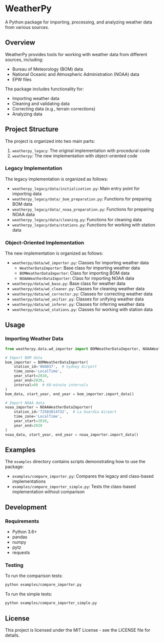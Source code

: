 # WeatherPy

A Python package for importing, processing, and analyzing weather data from various sources.

## Overview

WeatherPy provides tools for working with weather data from different sources, including:

- Bureau of Meteorology (BOM) data
- National Oceanic and Atmospheric Administration (NOAA) data
- EPW files

The package includes functionality for:

- Importing weather data
- Cleaning and validating data
- Correcting data (e.g., terrain corrections)
- Analyzing data

## Project Structure

The project is organized into two main parts:

1. `weatherpy_legacy`: The original implementation with procedural code
2. `weatherpy`: The new implementation with object-oriented code

### Legacy Implementation

The legacy implementation is organized as follows:

- `weatherpy_legacy/data/initialization.py`: Main entry point for importing data
- `weatherpy_legacy/data/_bom_preparation.py`: Functions for preparing BOM data
- `weatherpy_legacy/data/_noaa_preparation.py`: Functions for preparing NOAA data
- `weatherpy_legacy/data/cleaning.py`: Functions for cleaning data
- `weatherpy_legacy/data/stations.py`: Functions for working with station data

### Object-Oriented Implementation

The new implementation is organized as follows:

- `weatherpy/data/wd_importer.py`: Classes for importing weather data
  - `WeatherDataImporter`: Base class for importing weather data
  - `BOMWeatherDataImporter`: Class for importing BOM data
  - `NOAAWeatherDataImporter`: Class for importing NOAA data
- `weatherpy/data/wd_base.py`: Base class for weather data
- `weatherpy/data/wd_cleaner.py`: Classes for cleaning weather data
- `weatherpy/data/wd_corrector.py`: Classes for correcting weather data
- `weatherpy/data/wd_unifier.py`: Classes for unifying weather data
- `weatherpy/data/wd_inferer.py`: Classes for inferring weather data
- `weatherpy/data/wd_stations.py`: Classes for working with station data

## Usage

### Importing Weather Data

```python
from weatherpy.data.wd_importer import BOMWeatherDataImporter, NOAAWeatherDataImporter

# Import BOM data
bom_importer = BOMWeatherDataImporter(
    station_id='066037',  # Sydney Airport
    time_zone='LocalTime',
    year_start=2010,
    year_end=2020,
    interval=60  # 60-minute intervals
)
bom_data, start_year, end_year = bom_importer.import_data()

# Import NOAA data
noaa_importer = NOAAWeatherDataImporter(
    station_id='72503014732',  # La Guardia Airport
    time_zone='LocalTime',
    year_start=2010,
    year_end=2020
)
noaa_data, start_year, end_year = noaa_importer.import_data()
```

## Examples

The `examples` directory contains scripts demonstrating how to use the package:

- `examples/compare_importer.py`: Compares the legacy and class-based implementations
- `examples/compare_importer_simple.py`: Tests the class-based implementation without comparison

## Development

### Requirements

- Python 3.6+
- pandas
- numpy
- pytz
- requests

### Testing

To run the comparison tests:

```bash
python examples/compare_importer.py
```

To run the simple tests:

```bash
python examples/compare_importer_simple.py
```

## License

This project is licensed under the MIT License - see the LICENSE file for details. 